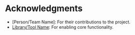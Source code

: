 # Acknowledgments

- [Person/Team Name]: For their contributions to the project.
- [Library/Tool Name](https://link-to-library): For enabling core functionality.
